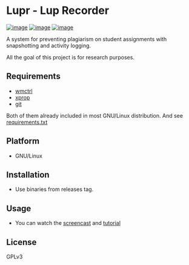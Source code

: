# Lupr - Lup Recorder

[![image](https://img.shields.io/pypi/v/lupr.svg)](https://pypi.org/project/lupv/)
[![image](https://img.shields.io/pypi/l/lupr.svg)](https://pypi.org/project/lupv/)
[![image](https://img.shields.io/pypi/pyversions/lupr.svg)](https://pypi.org/project/lupv/)

A system for preventing plagiarism on student assignments with
snapshotting and activity logging.

All the goal of this project is for research purposes.

## Requirements

- [wmctrl](https://manpages.debian.org/stretch/wmctrl/wmctrl.1.en.html)
- [xprop](https://manpages.debian.org/stretch/x11-utils/xprop.1.en.html)
- [git](https://git-scm.com/)

Both of them already included in most GNU/Linux distribution. And see [requirements.txt](requirements.txt)

## Platform

- GNU/Linux

## Installation

- Use binaries from releases tag.

## Usage

- You can watch the [screencast](https://youtu.be/E_1ZLqjUyc0) and [tutorial](https://www.youtube.com/watch?v=kMVZ0-XiypY)

## License

GPLv3




